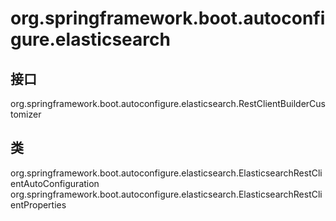 # org.springframework.boot.autoconfigure.elasticsearch

## 接口

org.springframework.boot.autoconfigure.elasticsearch.RestClientBuilderCustomizer

## 类

org.springframework.boot.autoconfigure.elasticsearch.ElasticsearchRestClientAutoConfiguration
org.springframework.boot.autoconfigure.elasticsearch.ElasticsearchRestClientProperties




